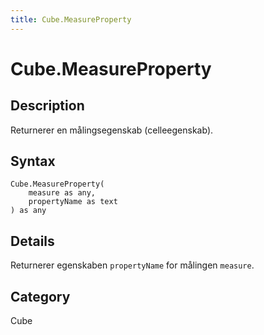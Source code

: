 ```yaml
---
title: Cube.MeasureProperty
---
```


# Cube.MeasureProperty


## Description

Returnerer en målingsegenskab (celleegenskab).


## Syntax

```powerquery
Cube.MeasureProperty(
    measure as any,
    propertyName as text
) as any
```


## Details

Returnerer egenskaben <code>propertyName</code> for målingen <code>measure</code>.



## Category
Cube
